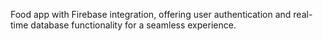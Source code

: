Food app with Firebase integration, offering user authentication and real-time database functionality for a seamless experience.
